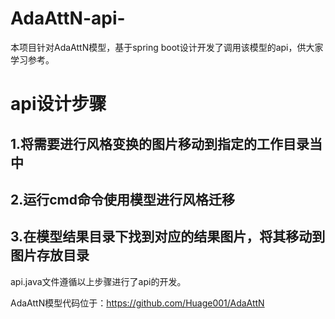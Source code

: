 # AdaAttN-api-
本项目针对AdaAttN模型，基于spring boot设计开发了调用该模型的api，供大家学习参考。
# api设计步骤
## 1.将需要进行风格变换的图片移动到指定的工作目录当中
## 2.运行cmd命令使用模型进行风格迁移
## 3.在模型结果目录下找到对应的结果图片，将其移动到图片存放目录
api.java文件遵循以上步骤进行了api的开发。

AdaAttN模型代码位于：https://github.com/Huage001/AdaAttN
